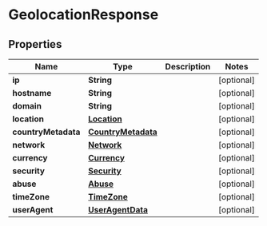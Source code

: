 

# GeolocationResponse


## Properties

| Name | Type | Description | Notes |
|------------ | ------------- | ------------- | -------------|
|**ip** | **String** |  |  [optional] |
|**hostname** | **String** |  |  [optional] |
|**domain** | **String** |  |  [optional] |
|**location** | [**Location**](Location.md) |  |  [optional] |
|**countryMetadata** | [**CountryMetadata**](CountryMetadata.md) |  |  [optional] |
|**network** | [**Network**](Network.md) |  |  [optional] |
|**currency** | [**Currency**](Currency.md) |  |  [optional] |
|**security** | [**Security**](Security.md) |  |  [optional] |
|**abuse** | [**Abuse**](Abuse.md) |  |  [optional] |
|**timeZone** | [**TimeZone**](TimeZone.md) |  |  [optional] |
|**userAgent** | [**UserAgentData**](UserAgentData.md) |  |  [optional] |



